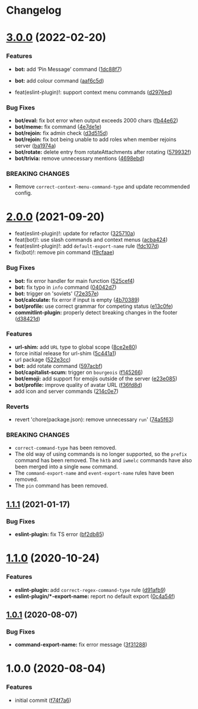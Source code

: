 # Changelog

# [3.0.0](https://github.com/cherryblossom000/comrade-pingu/compare/@comrade-pingu/eslint-plugin@2.0.0...@comrade-pingu/eslint-plugin@3.0.0) (2022-02-20)


### Features

* **bot:** add ‘Pin Message’ command ([1dc88f7](https://github.com/cherryblossom000/comrade-pingu/commit/1dc88f7f6aeba11f32b36fa708ee922a052a3c0d))
* **bot:** add colour command ([aaf6c5d](https://github.com/cherryblossom000/comrade-pingu/commit/aaf6c5d0c2fce33d5cc7e0fce8c3de59ccb79cfe))


* feat(eslint-plugin)!: support context menu commands ([d2976ed](https://github.com/cherryblossom000/comrade-pingu/commit/d2976ed98d29710f258c72b7c2ed6a78bbc809ad))


### Bug Fixes

* **bot/eval:** fix bot error when output exceeds 2000 chars ([fb44e62](https://github.com/cherryblossom000/comrade-pingu/commit/fb44e628c81797228e5cfd47681345c3b2643d85))
* **bot/meme:** fix command ([4e7de1e](https://github.com/cherryblossom000/comrade-pingu/commit/4e7de1e155f60f0aa4a56596e707f49fab1efaf5))
* **bot/rejoin:** fix admin check ([d3d515d](https://github.com/cherryblossom000/comrade-pingu/commit/d3d515df75d5617f8899bf5bd731d9348076e395))
* **bot/rejoin:** fix bot being unable to add roles when member rejoins server ([ba1974a](https://github.com/cherryblossom000/comrade-pingu/commit/ba1974a7b295d012eef7bb52b3073c7b2e8ee9ed))
* **bot/rotate:** delete entry from rotateAttachments after rotating ([579932f](https://github.com/cherryblossom000/comrade-pingu/commit/579932f0db0888bceb10993610d417759d84c9c0))
* **bot/trivia:** remove unnecessary mentions ([4698ebd](https://github.com/cherryblossom000/comrade-pingu/commit/4698ebd1bfcdae523ed65f7e90eb3bd81c4cb8ed))


### BREAKING CHANGES

* Remove `correct-context-menu-command-type` and update
recommended config.

# [2.0.0](https://github.com/cherryblossom000/comrade-pingu/compare/@comrade-pingu/eslint-plugin@1.1.1...@comrade-pingu/eslint-plugin@2.0.0) (2021-09-20)


* feat(eslint-plugin)!: update for refactor ([325710a](https://github.com/cherryblossom000/comrade-pingu/commit/325710ae58dcac678dd4194ef8b3245037d82291))
* feat(bot)!: use slash commands and context menus ([acba424](https://github.com/cherryblossom000/comrade-pingu/commit/acba42432620d59e4a2aab24853b71564b7332bd))
* feat(eslint-plugin)!: add `default-export-name` rule ([fdc107d](https://github.com/cherryblossom000/comrade-pingu/commit/fdc107d1838b685d2742efe2715db9e5052dbd05))
* fix(bot)!: remove pin command ([f9cfaae](https://github.com/cherryblossom000/comrade-pingu/commit/f9cfaae2f0931f9a92f8b9e36d73b8915f5d53e4))


### Bug Fixes

* **bot:** fix error handler for main function ([525cef4](https://github.com/cherryblossom000/comrade-pingu/commit/525cef4bd5b7c553f06565377336df1a5af09a1c))
* **bot:** fix typo in `info` command ([04042d7](https://github.com/cherryblossom000/comrade-pingu/commit/04042d7cf8ded53c087a0c65e90953d493132ccf))
* **bot:** trigger on 'soviets' ([72e357e](https://github.com/cherryblossom000/comrade-pingu/commit/72e357e8bef686a30b44ebb3829baa2cf761abfe))
* **bot/calculate:** fix error if input is empty ([4b70389](https://github.com/cherryblossom000/comrade-pingu/commit/4b7038955d5d894d177265952dff6231895dba7c))
* **bot/profile:** use correct grammar for competing status ([e13c0fe](https://github.com/cherryblossom000/comrade-pingu/commit/e13c0fe2fe74c58f277f4f3ba1c51e5a2bce30ef))
* **commitlint-plugin:** properly detect breaking changes in the footer ([d38421d](https://github.com/cherryblossom000/comrade-pingu/commit/d38421dc4a855caf918f3319f0950a6ddd13b0ce))


### Features

* **url-shim:** add `URL` type to global scope ([8ce2e80](https://github.com/cherryblossom000/comrade-pingu/commit/8ce2e800b9d62e4ecf9a1ba1d205b1ecd7efa46e))
* force initial release for url-shim ([5c441a1](https://github.com/cherryblossom000/comrade-pingu/commit/5c441a1fdc019577eb40a3c80f4776c18851bfea))
* url package ([522e3cc](https://github.com/cherryblossom000/comrade-pingu/commit/522e3cca7f899c44913cfd73b540f4636984e6a6))
* **bot:** add rotate command ([597acbf](https://github.com/cherryblossom000/comrade-pingu/commit/597acbf1a2fcca7a93b01e8694a79e0ffc7895b3))
* **bot/capitalist-scum:** trigger on `bourgeois` ([f145266](https://github.com/cherryblossom000/comrade-pingu/commit/f145266f66a15116492d491ad9b2427414b5d5d0))
* **bot/emoji:** add support for emojis outside of the server ([e23e085](https://github.com/cherryblossom000/comrade-pingu/commit/e23e0853e87c5400c9b5cb8f7f77407dcbed7a8e))
* **bot/profile:** improve quality of avatar URL ([f36fd8d](https://github.com/cherryblossom000/comrade-pingu/commit/f36fd8d4c7877b5c02d8094bf102cc551f9d8d91))
* add icon and server commands ([214c0e7](https://github.com/cherryblossom000/comrade-pingu/commit/214c0e768bafa739ca1d18a9573b8e7bd86864ee))


### Reverts

* revert 'chore(package.json): remove unnecessary `run`' ([74a5f63](https://github.com/cherryblossom000/comrade-pingu/commit/74a5f633ac1785152306063b350dd053d0e71567))


### BREAKING CHANGES

* `correct-command-type` has been removed.
* The old way of using commands is no longer supported, so the `prefix` command has
been removed. The `hktb` and `iwmelc` commands have also been merged into a single `meme` command.
* The `command-export-name` and `event-export-name` rules have been removed.
* The `pin` command has been removed.

## [1.1.1](https://github.com/cherryblossom000/comrade-pingu/compare/@comrade-pingu/eslint-plugin@1.1.0...@comrade-pingu/eslint-plugin@1.1.1) (2021-01-17)


### Bug Fixes

* **eslint-plugin:** fix TS error ([bf2db85](https://github.com/cherryblossom000/comrade-pingu/commit/bf2db85e9d0fdc1c5e72b076cc31075344b5b56a))

# [1.1.0](https://github.com/cherryblossom000/comrade-pingu/compare/@comrade-pingu/eslint-plugin@1.0.1...@comrade-pingu/eslint-plugin@1.1.0) (2020-10-24)


### Features

* **eslint-plugin:** add `correct-regex-command-type` rule ([d91afb9](https://github.com/cherryblossom000/comrade-pingu/commit/d91afb9de58066f19da6f6bc38e40028ad0949c2))
* **eslint-plugin/*-export-name:** report no default export ([0c4a54f](https://github.com/cherryblossom000/comrade-pingu/commit/0c4a54f512ccf257e2dc6defc5ab8f12e79a5db7))

## [1.0.1](https://github.com/cherryblossom000/comrade-pingu/compare/@comrade-pingu/eslint-plugin@1.0.0...@comrade-pingu/eslint-plugin@1.0.1) (2020-08-07)


### Bug Fixes

* **command-export-name:** fix error message ([3f31288](https://github.com/cherryblossom000/comrade-pingu/commit/3f312882f7547547fe0674a144193fdd0810fdc9))

# 1.0.0 (2020-08-04)


### Features

* initial commit ([f74f7a6](https://github.com/cherryblossom000/comrade-pingu/commit/f74f7a6884473a66116374502e5b52195d74451a))
